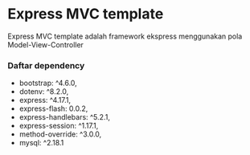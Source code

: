 # Express MVC template
Express MVC template adalah framework ekspress menggunakan pola Model-View-Controller

### Daftar dependency
- bootstrap: ^4.6.0,
- dotenv: ^8.2.0,
- express: ^4.17.1,
- express-flash: 0.0.2,
- express-handlebars: ^5.2.1,
- express-session: ^1.17.1,
- method-override: ^3.0.0,
- mysql: ^2.18.1 
